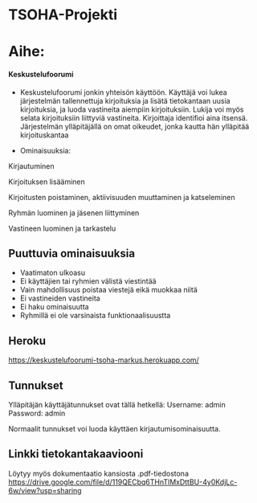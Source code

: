 # TSOHA-Projekti



    
# Aihe:
#### Keskustelufoorumi

- Keskustelufoorumi jonkin yhteisön käyttöön. Käyttäjä voi lukea järjestelmän tallennettuja kirjoituksia ja lisätä tietokantaan uusia kirjoituksia, ja luoda vastineita aiempiin kirjoituksiin. Lukija voi myös selata kirjoituksiin liittyviä vastineita. Kirjoittaja identifioi aina itsensä.
Järjestelmän ylläpitäjällä on omat oikeudet, jonka kautta hän ylläpitää kirjoituskantaa

- Ominaisuuksia:

Kirjautuminen

Kirjoituksen lisääminen

Kirjoitusten poistaminen, aktiivisuuden muuttaminen ja katseleminen

Ryhmän luominen ja jäsenen liittyminen

Vastineen luominen ja tarkastelu


## Puuttuvia ominaisuuksia

- Vaatimaton ulkoasu
- Ei käyttäjien tai ryhmien välistä viestintää
- Vain mahdollisuus poistaa viestejä eikä muokkaa niitä
- Ei vastineiden vastineita
- Ei haku ominaisuutta
- Ryhmillä ei ole varsinaista funktionaalisuustta


## Heroku

https://keskustelufoorumi-tsoha-markus.herokuapp.com/

## Tunnukset

Ylläpitäjän käyttäjätunnukset ovat tällä hetkellä: Username: admin   Password: admin

Normaalit tunnukset voi luoda käyttäen kirjautumisominaisuutta.

## Linkki tietokantakaaviooni

Löytyy myös dokumentaatio kansiosta .pdf-tiedostona
https://drive.google.com/file/d/119QECbq6THnTlMxDttBU-4y0KdjLc-6w/view?usp=sharing
